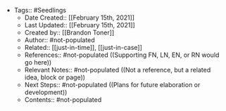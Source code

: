 - Tags:: #Seedlings
    - Date Created:: [[February 15th, 2021]]
    - Last Updated:: [[February 15th, 2021]]
    - Created by:: [[Brandon Toner]]
    - Author:: #not-populated
    - Related:: [[just-in-time]], [[just-in-case]]
    - References:: #not-populated ((Supporting FN, LN, EN, or RN would go here))
    - Relevant Notes:: #not-populated ((Not a reference, but a related idea, block or page))
    - Next Steps:: #not-populated ((Plans for future elaboration or development))
    - Contents:: #not-populated
